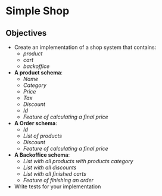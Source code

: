 # Simple Shop

## Objectives

* Create an implementation of a shop system that contains:
    * <i>product</i>
    * <i>cart</i>
    * <i>backoffice</i>
* **A product schema**:
    * <i>Name</i>
    * <i>Category</i>
    * <i>Price</i>
    * <i>Tax</i>
    * <i>Discount</i>
    * <i>Id</i>
    * <i>Feature of calculating a final price</i>
* **A Order schema**:
    * <i>Id</i>
    * <i>List of products</i>
    * <i>Discount</i>
    * <i>Feature of calculating a final price</i>
* **A Backoffice schema**:
    * <i>List with all products with products category</i>
    * <i>List with all discounts</i>
    * <i>List with all finished carts</i>
    * <i>Feature of finishing an order</i>
* Write tests for your implementation